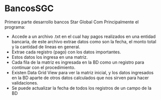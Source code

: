 # BancosSGC
Primera parte desarrollo bancos Star Global Com
Principalmente el programa:
 - Accede a un archivo .txt en el cual hay pagos realizados en una entidad bancaria, 
   de este archivo extrae datos como son la fecha, el monto total y la cantidad de lineas en general. 
 - Extrae cada registro (pago) con los datos importantes.
 - Estos datos los ingresa en una matriz.
 - Cada fila de la matriz es ingresada en la BD como un registro para continuar con el procedimiento.
 - Existen Data Grid View para ver la matriz inicial, y los datos ingresados en la BD aparte de otros datos calculados que nos
   sirven para hacer validaciones.
 - Se puede actualizar la fecha de todos los registros de un campo de la BD
